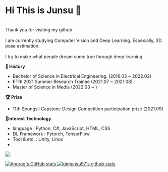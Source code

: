 # Hi This is Junsu 👋
<br>Thank you for visiting my github.</br>
<br>I am currently studying Computer Vision and Deep Learning. Especially, 3D pose estimation.</br>
<br>I try to make what people dream come true through deep learning.</br>

__🔭 History__
- Bachelor of Science in Electrical Engineering. (2016.03 ~ 2022.02)
- ETRI 2021 Summer Research Trainee (2021.07 ~ 2021.08)
- Master of Science in Media (2022.03 ~ )

__🏆 Prize__
- 11th Soongsil Capstone Design Competition participation prize (2021.09)

__🔨Interest Technology__
- language : Python, C#, JavaScript, HTML, CSS
- DL Framework : Pytorch, TensorFlow
- Tool & etc. : Unity, Linux
- 
<a href="[http://gsclab.kr/]" target="_blank">
<img src="https://img.shields.io/badge/GSCLab-#6A5FBB?style=for-the-badge&logo=Nintendo GameCube&logoColor=white">

![Anurag's GitHub stats](https://github-readme-stats.vercel.app/api?username=kimjunsu97&show_icons=true&theme=radical)
[![kimjunsu97's github stats](https://github-readme-stats.vercel.app/api/top-langs/?username=kimjunsu97&show_icons=true&hide_border=true&title_color=004386&icon_color=004386&layout=compact)](https://github.com/kimjunsu97ID)
<!--
**kimjunsu97/kimjunsu97** is a ✨ _special_ ✨ repository because its `README.md` (this file) appears on your GitHub profile.

Here are some ideas to get you started:

- 🔭 I’m currently working on ...
  - 숭실대학교 Graphics & Smart Convergence Lab 연구생
- 🌱 I’m currently learning ...
- 👯 I’m looking to collaborate on ...
- 🤔 I’m looking for help with ...
- 💬 Ask me about ...
- 📫 How to reach me: ...
- 😄 Pronouns: ...
- ⚡ Fun fact: ...
-->
